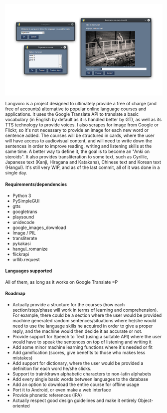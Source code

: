 ![Preview](image.png)


Langvoro is a project designed to ultimately provide a free of charge (and free of accounts) alternative to popular online language courses and applications.
It uses the Google Translate API to translate a basic vocabulary (in English by default as it is handled better by GT), as well as its TTS technology to provide voices. I also scrapes for image from Google or Flickr, so it's not necessary to provide an image for each new word or sentence added.
The courses will be structured in cards, where the user will have access to audiovisual content, and will need to write down the sentences in order to improve reading, writing and listening skills at the same time. A better way to define it, the goal is to become an "Anki on steroids".
It also provides transliteration to some text, such as Cyrillic, Japanese text (Kanji, Hiragana and Katakana), Chinese text and Korean text (Hangul).
It's still very WIP, and as of the last commit, all of it was done in a single day.

#### Requirements/dependencies

- Python 3
- PySimpleGUI
- gtts
- googletrans
- playsound
- unidecode
- google_images_download
- Image / PIL
- transliterate
- pykakasi
- hangul_romanize
- flickrapi
- urllib.request

#### Languages supported

All of them, as long as it works on Google Translate =P


#### Roadmap

- Actually provide a structure for the courses (how each section/step/phase will work in terms of learning and comprehension). For example, there could be a section where the user would be provided machine generated random sentences/situations where he/she would need to use the language skills he acquired in order to give a proper reply, and the machine would then decide it as accurate or not.
- Provide support for Speech to Text (using a suitable API) where the user would have to speak the sentences on top of listening and writing it
- Add some minor machine learning functions where it's needed or fit
- Add gamification (scores, give benefits to those who makes less mistakes)
- Add support for dictionary, where the user would be provided a definition for each word he/she clicks.
- Support to train/drawn alphabetic characters to non-latin alphabets
- Add every single basic words between languages to the database
- Add an option to download the entire course for offline usage
- Port it to Android, or even make a web interface
- Provide phonetic references (IPA)
- Actually respect good design guidelines and make it entirely Object-oriented 

